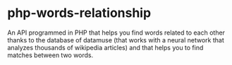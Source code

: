 # php-words-relationship
 An API programmed in PHP that helps you find words related to each other thanks to the database of datamuse (that works with a neural network that analyzes thousands of wikipedia articles) and that helps you to find matches between two words.
